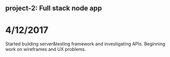 ## project-2: Full stack node app

# 4/12/2017
Started building server&testing framework and investigating APIs.  Beginning work on wireframes and UX problems.
